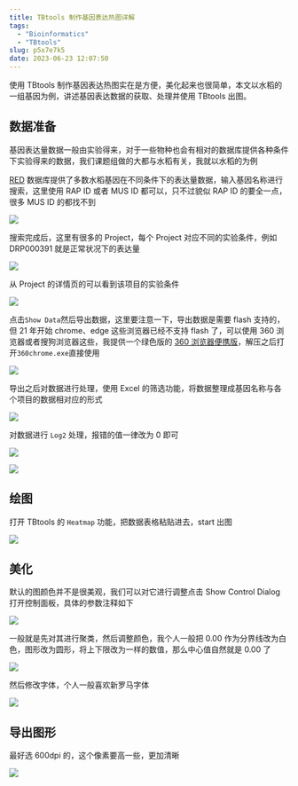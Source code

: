 ```yaml
---
title: TBtools 制作基因表达热图详解
tags:
  - "Bioinformatics"
  - "TBtools"
slug: p5x7e7k5
date: 2023-06-23 12:07:50
---
```


使用 TBtools 制作基因表达热图实在是方便，美化起来也很简单，本文以水稻的一组基因为例，讲述基因表达数据的获取、处理并使用 TBtools 出图。

<!--more-->

## 数据准备

基因表达量数据一般由实验得来，对于一些物种也会有相对的数据库提供各种条件下实验得来的数据，我们课题组做的大都与水稻有关，我就以水稻的为例

[RED](http://expression.ic4r.org/) 数据库提供了多数水稻基因在不同条件下的表达量数据，输入基因名称进行搜索，这里使用 RAP ID 或者 MUS ID 都可以，只不过貌似 RAP ID 的要全一点，很多 MUS ID 的都找不到

![](https://jihulab.com/UncleCAT4/static/-/raw/main/blog/20230623123234.png)

搜索完成后，这里有很多的 Project，每个 Project 对应不同的实验条件，例如 DRP000391 就是正常状况下的表达量

![](https://jihulab.com/UncleCAT4/static/-/raw/main/blog/20230623123524.png)

从 Project 的详情页的可以看到该项目的实验条件

![](https://jihulab.com/UncleCAT4/static/-/raw/main/blog/20230623123605.png)

点击`Show Data`然后导出数据，这里要注意一下，导出数据是需要 flash 支持的，但 21 年开始 chrome、edge 这些浏览器已经不支持 flash 了，可以使用 360 浏览器或者搜狗浏览器这些，我提供一个绿色版的 [360 浏览器便携版](https://www.123pan.com/s/JYtA-SeW0v.html)，解压之后打开`360chrome.exe`直接使用

![](https://jihulab.com/UncleCAT4/static/-/raw/main/blog/20230623124152.png)

导出之后对数据进行处理，使用 Excel 的筛选功能，将数据整理成基因名称与各个项目的数据相对应的形式

![](https://jihulab.com/UncleCAT4/static/-/raw/main/blog/20230623124953.png)

对数据进行 `Log2` 处理，报错的值一律改为 0 即可

![](https://jihulab.com/UncleCAT4/static/-/raw/main/blog/20230623125050.png)

![](https://jihulab.com/UncleCAT4/static/-/raw/main/blog/20230623125135.png)

## 绘图

打开 TBtools 的 `Heatmap` 功能，把数据表格粘贴进去，start 出图

![](https://jihulab.com/UncleCAT4/static/-/raw/main/blog/20230623125233.png)

## 美化

默认的图颜色并不是很美观，我们可以对它进行调整点击 Show Control Dialog 打开控制面板，具体的参数注释如下

![](https://jihulab.com/UncleCAT4/static/-/raw/main/blog/20230623125518.png)

一般就是先对其进行聚类，然后调整颜色，我个人一般把 0.00 作为分界线改为白色，图形改为圆形，将上下限改为一样的数值，那么中心值自然就是 0.00 了

![](https://jihulab.com/UncleCAT4/static/-/raw/main/blog/20230623125936.png)

然后修改字体，个人一般喜欢新罗马字体

![](https://jihulab.com/UncleCAT4/static/-/raw/main/blog/20230623130249.png)

## 导出图形

最好选 600dpi 的，这个像素要高一些，更加清晰

![](https://jihulab.com/UncleCAT4/static/-/raw/main/blog/20230623130336.png)
